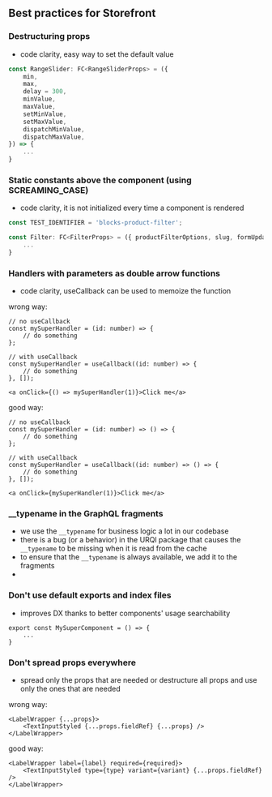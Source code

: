 ## Best practices for Storefront

### Destructuring props

-   code clarity, easy way to set the default value

```ts
const RangeSlider: FC<RangeSliderProps> = ({
    min,
    max,
    delay = 300,
    minValue,
    maxValue,
    setMinValue,
    setMaxValue,
    dispatchMinValue,
    dispatchMaxValue,
}) => {
    ...
}
```

### Static constants above the component (using SCREAMING_CASE)

-   code clarity, it is not initialized every time a component is rendered

```ts
const TEST_IDENTIFIER = 'blocks-product-filter';

const Filter: FC<FilterProps> = ({ productFilterOptions, slug, formUpdateDependency }) => {
    ...
}
```

### Handlers with parameters as double arrow functions

-   code clarity, useCallback can be used to memoize the function

wrong way:

```tsx
// no useCallback
const mySuperHandler = (id: number) => {
    // do something
};

// with useCallback
const mySuperHandler = useCallback((id: number) => {
    // do something
}, []);

<a onClick={() => mySuperHandler(1)}>Click me</a>
```

good way:

```tsx
// no useCallback
const mySuperHandler = (id: number) => () => {
    // do something
};

// with useCallback
const mySuperHandler = useCallback((id: number) => () => {
    // do something
}, []);

<a onClick={mySuperHandler(1)}>Click me</a>
```

### \_\_typename in the GraphQL fragments

-   we use the `__typename` for business logic a lot in our codebase
-   there is a bug (or a behavior) in the URQl package that causes the `__typename` to be missing when it is read from the cache
-   to ensure that the `__typename` is always available, we add it to the fragments
-

### Don't use default exports and index files

-   improves DX thanks to better components' usage searchability

```tsx
export const MySuperComponent = () => {
    ...
}
```

### Don't spread props everywhere

-   spread only the props that are needed or destructure all props and use only the ones that are needed

wrong way:

```tsx
<LabelWrapper {...props}>
    <TextInputStyled {...props.fieldRef} {...props} />
</LabelWrapper>
```

good way:

```tsx
<LabelWrapper label={label} required={required}>
    <TextInputStyled type={type} variant={variant} {...props.fieldRef} />
</LabelWrapper>
```
